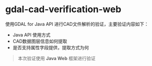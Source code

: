 # gdal-cad-verification-web

使用GDAL for Java API 进行CAD文件解析的验证，主要验证内容如下：

- Java API 使用方式
- CAD数据图层信息如何提取
- 是否支持属性字段提供，提取方式为何

> 本次验证使用 **Java Web** 框架进行验证